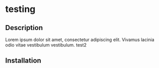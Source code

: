 # testing

## Description
Lorem ipsum dolor sit amet, consectetur adipiscing elit. Vivamus lacinia odio vitae vestibulum vestibulum.
test2

## Installation

